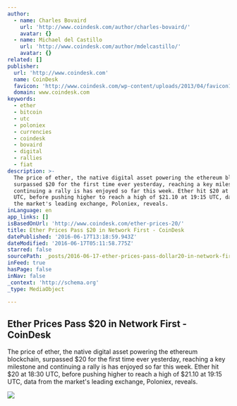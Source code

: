 ```yaml
---
author:
  - name: Charles Bovaird
    url: 'http://www.coindesk.com/author/charles-bovaird/'
    avatar: {}
  - name: Michael del Castillo
    url: 'http://www.coindesk.com/author/mdelcastillo/'
    avatar: {}
related: []
publisher:
  url: 'http://www.coindesk.com'
  name: CoinDesk
  favicon: 'http://www.coindesk.com/wp-content/uploads/2013/04/favicon1.ico?b6542b'
  domain: www.coindesk.com
keywords:
  - ether
  - bitcoin
  - utc
  - poloniex
  - currencies
  - coindesk
  - bovaird
  - digital
  - rallies
  - fiat
description: >-
  The price of ether, the native digital asset powering the ethereum blockchain,
  surpassed $20 for the first time ever yesterday, reaching a key milestone and
  continuing a rally is has enjoyed so far this week. Ether hit $20 at 18:30
  UTC, before pushing higher to reach a high of $21.10 at 19:15 UTC, data from
  the market's leading exchange, Poloniex, reveals.
inLanguage: en
app_links: []
isBasedOnUrl: 'http://www.coindesk.com/ether-prices-20/'
title: Ether Prices Pass $20 in Network First - CoinDesk
datePublished: '2016-06-17T13:18:59.943Z'
dateModified: '2016-06-17T05:11:58.775Z'
starred: false
sourcePath: _posts/2016-06-17-ether-prices-pass-dollar20-in-network-first-coindesk.md
inFeed: true
hasPage: false
inNav: false
_context: 'http://schema.org'
_type: MediaObject

---
```

<article style=""><h1>Ether Prices Pass $20 in Network First - CoinDesk</h1><p>The price of ether, the native digital asset powering the ethereum blockchain, surpassed $20 for the first time ever yesterday, reaching a key milestone and continuing a rally is has enjoyed so far this week. Ether hit $20 at 18:30 UTC, before pushing higher to reach a high of $21.10 at 19:15 UTC, data from the market's leading exchange, Poloniex, reveals.</p><img src="http://media.coindesk.com/2016/06/twenty-dollar-e1466138719392.jpg" /></article>